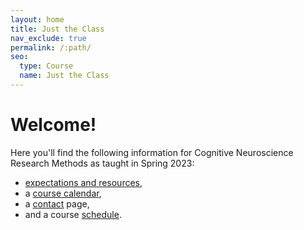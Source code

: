 ```yaml
---
layout: home
title: Just the Class
nav_exclude: true
permalink: /:path/
seo:
  type: Course
  name: Just the Class
---
```


# Welcome!
Here you'll find the following information for Cognitive Neuroscience Research Methods as taught in Spring 2023: 

- [expectations and resources](about.md),
- a [course calendar](calendar.md),
- a [contact](staff.md) page,
- and a course [schedule](schedule.md).



